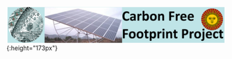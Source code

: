 ![Page Banner](/assets/img/svg/ghp-git-hub-pages-medmjorg-carbon-free-footprint-project-flammarion-got-tree-final-banner-1050-x-173.svg){:height="173px"}
